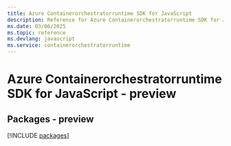 ```yaml
---
title: Azure Containerorchestratorruntime SDK for JavaScript
description: Reference for Azure Containerorchestratorruntime SDK for JavaScript
ms.date: 03/06/2025
ms.topic: reference
ms.devlang: javascript
ms.service: containerorchestratorruntime
---
```

# Azure Containerorchestratorruntime SDK for JavaScript - preview
## Packages - preview
[!INCLUDE [packages](containerorchestratorruntime-index.md)]